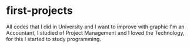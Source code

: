 # first-projects
All codes that I did in University and I want to improve with graphic
I'm an Accountant, I studied of Project Management and I loved the Technology, for this I started to study programming.
